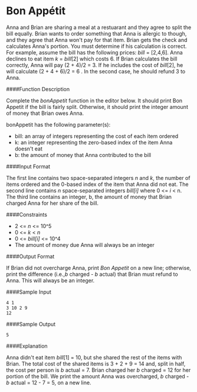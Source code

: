 # Bon Appétit

Anna and Brian are sharing a meal at a restuarant and they agree to split the bill equally. Brian wants to order something that Anna is allergic to though, and they agree that Anna won't pay for that item. Brian gets the check and calculates Anna's portion. You must determine if his calculation is correct.
For example, assume the bill has the following prices: *bill* = [2,4,6]. Anna declines to eat item *k* = *bill*[2] which costs 6. If Brian calculates the bill correctly, Anna will pay (2 + 4)/2 = 3. If he includes the cost of *bill*[2], he will calculate (2 + 4 + 6)/2 = 6 . In the second case, he should refund 3 to Anna.

####Function Description

Complete the *bonAppetit* function in the editor below. It should print Bon Appetit if the bill is fairly split. Otherwise, it should print the integer amount of money that Brian owes Anna.

bonAppetit has the following parameter(s):

* bill: an array of integers representing the cost of each item ordered
* k: an integer representing the zero-based index of the item Anna doesn't eat
* b: the amount of money that Anna contributed to the bill

####Input Format

The first line contains two space-separated integers *n* and *k*, the number of items ordered and the 0-based index of the item that Anna did not eat. 
The second line contains *n* space-separated integers *bill[i]* where 0 <= *i* < n. 
The third line contains an integer, b, the amount of money that Brian charged Anna for her share of the bill.

####Constraints

* 2 <= *n* <= 10^5
* 0 <= *k* < *n*
* 0 <= *bill[i]* <= 10^4
* The amount of money due Anna will always be an integer

####Output Format

If Brian did not overcharge Anna, print *Bon Appetit* on a new line; otherwise, print the difference (i.e.,*b* charged - *b* actual) that Brian must refund to Anna. This will always be an integer.

####Sample Input 
```
4 1
3 10 2 9
12
```

####Sample Output 
```
5
```

####Explanation

Anna didn't eat item *bill*[1] = 10, but she shared the rest of the items with Brian. The total cost of the shared items is 3 + 2 + 9 = 14 and, split in half, the cost per person is *b* actual = 7. Brian charged her *b* charged = 12 for her portion of the bill. We print the amount Anna was overcharged, *b* charged - *b* actual = 12 - 7 = 5, on a new line.